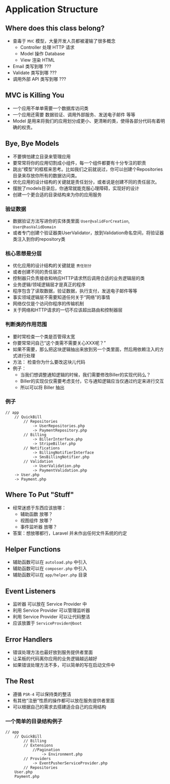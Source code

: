 # Application Structure

## Where does this class belong?
* 查毒于 `MVC` 模型，大量开发人员都被灌输了很多概念
    * Controller 处理 HTTP 请求
    * Model 操作 Database
    * View 渲染 HTML
* Email 类写到哪 ???
* Validate 类写到哪 ???
* 调用外部 API 类写到哪 ???

## MVC is Killing You
* 一个应用不单单需要一个数据库访问类
* 一个应用还需要 数据验证、调用外部服务、发送电子邮件 等等
* Model 是用来将我们的应用划分成更小、更清晰的类，使得各部分代码有着明确的权责。

## Bye, Bye Models
* 不要惧怕建立目录来管理应用
* 要常常将你的应用切割成小组件，每一个组件都要有十分专注的职责
* 跳出“模型”的框框来思考。比如我们之前就说过，你可以创建个Repositories目录来存放你所有的数据访问类。
* 优化应用的设计结构的关键就是责任划分，或者说是创建不同的责任层次。
* 摆脱了models目录后，你通常就能克服心理障碍，实现好的设计
* 创建一个更合适的目录结构来为你的应用服务

### 验证数据
* 数据验证方法写进你的实体类里面 `User@validForCreation`, `User@hasValidDomain`
* 或者专门创建个验证器类UserValidator，放到Validation命名空间，将验证器类注入到你的repository类

### 核心思想是分层
* 优化应用的设计结构的关键就是 `责任划分`
* 或者创建不同的责任层次
* 控制器只负责接收和响应HTTP请求然后调用合适的业务逻辑层的类
* 业务逻辑/领域逻辑层才是真正的程序
* 程序包含了读取数据，验证数据，执行支付，发送电子邮件等等
* 事实领域逻辑层不需要知道任何关于“网络”的事情
* 网络仅仅是个访问你程序的传输机制
* 关于网络和HTTP请求的一切不应该超出路由和控制器层

### 判断类的作用范围
* 要时常检查一个类是否管得太宽
* 你要常常问自己“这个类需不需要关心XXX呢？”
* 如果不需要，那么把这块逻辑抽出来放到另一个类里面，然后用依赖注入的方式进行处理
* 方法： 检查你为什么要改这块儿代码
* 例子：
    * 当我们想调整通知逻辑的时候，我们需要修改Biller的实现代码么？
    * Biller的实现仅仅需要考虑支付，它与通知逻辑应当仅通过约定来进行交互
    * 所以可以将 Biller 抽出

### 例子
```
// app
    // QuickBill
        // Repositories
            -> UserRepositories.php
            -> PaymentRepository.php
        // Billing
            -> BillerInterface.php
            -> StripeBiller.php
        // Notifications
            -> BillingNotifierInterface
            -> SmsBillingNotifier.php
        // Validation
            -> UserValidation.php
            -> PaymentValidation.php
    -> User.php
    -> Payment.php
```

## Where To Put "Stuff"
* 经常迷惑于东西应该放哪：
    * 辅助函数 放哪？
    * 视图组件 放哪？
    * 事件监听器 放哪？
* 答案：想放哪都行，Laravel 并未作出任何文件系统的约定

## Helper Functions
* 辅助函数可以在 `autoload.php` 中引入
* 辅助函数可以在 `composer.php` 中引入
* 辅助函数可以在 `app/helper.php` 目录

## Event Listeners
* 监听器 可以放在 Service Provider 中
* 利用 Service Provider 可以管理监听器
* 利用 Service Provider 可以让代码整洁
* 应该放置于 `ServiceProvider@boot`


## Error Handlers
* 错误处理方法也最好放到服务提供者里面
* 让呆板的代码离你应用的业务逻辑越远越好
* 如果错误处理方法不多，可以简单的写在启动文件中

## The Rest
* 遵循 `PSR-4` 可以保持类的整洁
* 有其他“注册”性质的操作都可以放在服务提供者里面
* 可以根据自己的需求去搭建适合自己的应用结构

### 一个简单的目录结构例子
```
// app
    // QuickBill
        // Billing
        // Extensions
            //Pagination
                -> Environment.php
        // Providers
            -> EventPusherServiceProvider.php
        // Repositories
    User.php
    Payment.php
```
